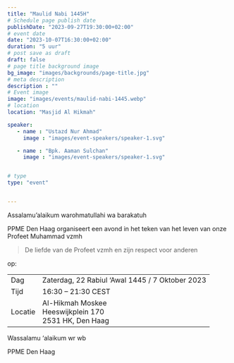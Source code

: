 ```yaml
---
title: "Maulid Nabi 1445H"
# Schedule page publish date
publishDate: "2023-09-27T19:30:00+02:00"
# event date
date: "2023-10-07T16:30:00+02:00"
duration: "5 uur"
# post save as draft
draft: false
# page title background image
bg_image: "images/backgrounds/page-title.jpg"
# meta description
description : ""
# Event image
image: "images/events/maulid-nabi-1445.webp"
# location
location: "Masjid Al Hikmah"

speaker:
   - name : "Ustazd Nur Ahmad"
     image : "images/event-speakers/speaker-1.svg"

   - name : "Bpk. Aaman Sulchan"
     image : "images/event-speakers/speaker-1.svg"


# type
type: "event"


---
```

Assalamu’alaikum warohmatullahi wa barakatuh

PPME Den Haag organiseert een avond in het teken van het leven van onze Profeet Muhammad vzmh 
> De liefde van de Profeet vzmh en zijn respect voor anderen

op:

<table>
<tr>
<td>Dag</td><td>Zaterdag, 22 Rabiul ‘Awal 1445 / 7 Oktober 2023</td>
<tr><td>Tijd</td><td>16:30 – 21:30 CEST</td>
<tr><td>Locatie</td><td>Al-Hikmah Moskee<br/>Heeswijkplein 170<br/>2531 HK, Den Haag</td>
</table>




Wassalamu ‘alaikum wr wb

PPME Den Haag

